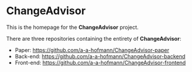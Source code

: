 # ChangeAdvisor



This is the homepage for the **ChangeAdvisor** project.



There are three repositories containing the entirety of **ChangeAdvisor**:

* Paper: https://github.com/a-a-hofmann/ChangeAdvisor-paper
* Back-end: https://github.com/a-a-hofmann/ChangeAdvisor-backend
* Front-end: https://github.com/a-a-hofmann/ChangeAdvisor-frontend